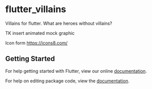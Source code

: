 # flutter_villains

Villains for flutter. What are heroes without villains?

TK insert animated mock graphic



Icon form https://icons8.com/ 

## Getting Started

For help getting started with Flutter, view our online [documentation](https://flutter.io/).

For help on editing package code, view the [documentation](https://flutter.io/developing-packages/).
